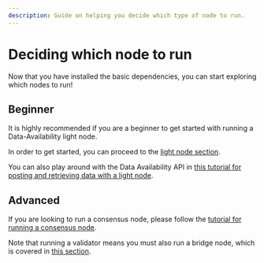 ```yaml
---
description: Guide on helping you decide which type of node to run.
---
```


# Deciding which node to run

Now that you have installed the basic dependencies,
you can start exploring which nodes to run!

## Beginner

It is highly recommended if you are a beginner to
get started with running a Data-Availability light node.

In order to get started, you can proceed to the
[light node section](./light-node.md).

You can also play around with the Data Availability API in
[this tutorial for posting and retrieving data with a light node](../developers/node-tutorial.md).

## Advanced

If you are looking to run a consensus node, please follow the
[tutorial for running a consensus node](./full-consensus-node.md).

Note that running a validator means you must also run a bridge node,
which is covered in [this section](./bridge-node.md).
